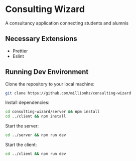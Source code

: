 # Consulting Wizard

A consultancy application connecting students and alumnis

## Necessary Extensions

- Prettier
- Eslint

## Running Dev Environment

Clone the repository to your local machine:

```bash
git clone https://github.com/millionhz/consulting-wizard
```

Install dependencies:

```bash
cd consulting-wizard/server && npm install
cd ../client && npm install
```

Start the server:

```bash
cd ../server && npm run dev
```

Start the client:

```bash
cd ../client && npm run dev
```

